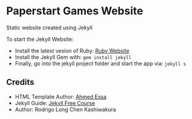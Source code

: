 # Paperstart Games Website

Static website created using Jekyll

To start the Jekyll Website:

  * Install the latest vesion of Ruby: [Ruby Website](https://www.ruby-lang.org/en/downloads/)
  * Install the Jekyll Gem with: `gem install jekyll`
  * Finally, go into the jekyll project folder and start the app via: `jekyll s`

## Credits

  * HTML Template Author: [Ahmed Essa](http://ahmedessa.net/)
  * Jekyll Guide: [Jekyll Free Course](https://www.udemy.com/criando-sites-estaticos-com-jekyll/)
  * Author: Rodrigo Long Chen Kashiwakura
